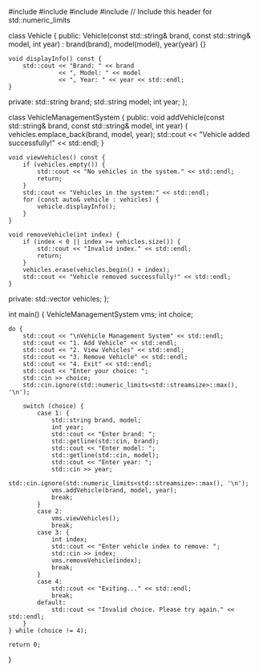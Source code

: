 #include <iostream>
#include <vector>
#include <string>
#include <limits> // Include this header for std::numeric_limits

class Vehicle {
public:
    Vehicle(const std::string& brand, const std::string& model, int year)
        : brand(brand), model(model), year(year) {}

    void displayInfo() const {
        std::cout << "Brand: " << brand 
                  << ", Model: " << model 
                  << ", Year: " << year << std::endl;
    }

private:
    std::string brand;
    std::string model;
    int year;
};

class VehicleManagementSystem {
public:
    void addVehicle(const std::string& brand, const std::string& model, int year) {
        vehicles.emplace_back(brand, model, year);
        std::cout << "Vehicle added successfully!" << std::endl;
    }

    void viewVehicles() const {
        if (vehicles.empty()) {
            std::cout << "No vehicles in the system." << std::endl;
            return;
        }
        std::cout << "Vehicles in the system:" << std::endl;
        for (const auto& vehicle : vehicles) {
            vehicle.displayInfo();
        }
    }

    void removeVehicle(int index) {
        if (index < 0 || index >= vehicles.size()) {
            std::cout << "Invalid index." << std::endl;
            return;
        }
        vehicles.erase(vehicles.begin() + index);
        std::cout << "Vehicle removed successfully!" << std::endl;
    }

private:
    std::vector<Vehicle> vehicles;
};

int main() {
    VehicleManagementSystem vms;
    int choice;

    do {
        std::cout << "\nVehicle Management System" << std::endl;
        std::cout << "1. Add Vehicle" << std::endl;
        std::cout << "2. View Vehicles" << std::endl;
        std::cout << "3. Remove Vehicle" << std::endl;
        std::cout << "4. Exit" << std::endl;
        std::cout << "Enter your choice: ";
        std::cin >> choice;
        std::cin.ignore(std::numeric_limits<std::streamsize>::max(), '\n');  

        switch (choice) {
            case 1: {
                std::string brand, model;
                int year;
                std::cout << "Enter brand: ";
                std::getline(std::cin, brand);
                std::cout << "Enter model: ";
                std::getline(std::cin, model);
                std::cout << "Enter year: ";
                std::cin >> year;
                std::cin.ignore(std::numeric_limits<std::streamsize>::max(), '\n');  
                vms.addVehicle(brand, model, year);
                break;
            }
            case 2:
                vms.viewVehicles();
                break;
            case 3: {
                int index;
                std::cout << "Enter vehicle index to remove: ";
                std::cin >> index;
                vms.removeVehicle(index);
                break;
            }
            case 4:
                std::cout << "Exiting..." << std::endl;
                break;
            default:
                std::cout << "Invalid choice. Please try again." << std::endl;
        }
    } while (choice != 4);

    return 0; 
}
